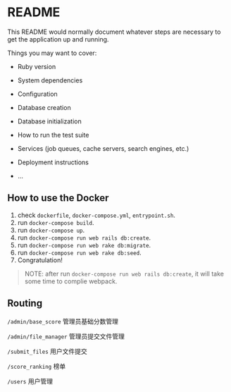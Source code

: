 # README

This README would normally document whatever steps are necessary to get the
application up and running.

Things you may want to cover:

* Ruby version

* System dependencies

* Configuration

* Database creation

* Database initialization

* How to run the test suite

* Services (job queues, cache servers, search engines, etc.)

* Deployment instructions

* ...

## How to use the Docker

1. check `dockerfile`, `docker-compose.yml`, `entrypoint.sh`.
2. run `docker-compose build`.
3. run `docker-compose up`.
4. run `docker-compose run web rails db:create`.
5. run `docker-compose run web rake db:migrate`.
6. run `docker-compose run web rake db:seed`.
7. Congratulation!

> NOTE: after run `docker-compose run web rails db:create`, it will take some time to complie webpack.



## Routing

`/admin/base_score` 管理员基础分数管理

`/admin/file_manager` 管理员提交文件管理

`/submit_files` 用户文件提交

`/score_ranking`  榜单

`/users` 用户管理
